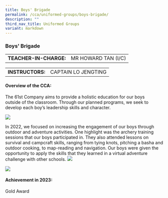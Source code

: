 ```yaml
---
title: Boys' Brigade
permalink: /cca/uniformed-groups/boys-brigade/
description: ""
third_nav_title: Uniformed Groups
variant: markdown
---
```

### Boys' Brigade

|  	|  	|
|---	|---	|
| **TEACHER-IN-CHARGE:** 	| MR HOWARD TAN (I/C)

|  	|  	|
|---	|---	|
| **INSTRUCTORS:** 	| CAPTAIN LO JENGTING 	|



#### Overview of the CCA:&nbsp;

The 61st Company aims to provide a holistic education for our boys outside&nbsp;of the classroom. Through our planned programs, we seek to develop each&nbsp;boy’s leadership skills and character.&nbsp;

 <img src="https://drive.google.com/uc?export=view&amp;id=14Rycui06n_ZNJifGxHj-M7GB8gbU-W4r">
  

In 2022, we focused on increasing the engagement of our boys through outdoor and adventure activities. One highlight was the archery training sessions that our boys participated in. They also attended lessons on survival and campcraft skills, ranging from tying knots, pitching a basha and outdoor cooking, to map-reading and navigation. Our boys were given the opportunity to apply the skills that they learned in a virtual&nbsp;adventure challenge with other schools.
<img src="https://drive.google.com/uc?export=view&amp;id=1tBxRGAFuIfRyPRWco1zSNyIvhW1zEXQy"><br>

<img src="https://drive.google.com/uc?export=view&amp;id=1FP6sI3nzgoiHy-1762iBq9-UB7OQeoU0">
  

#### Achievement in 2023:

Gold Award